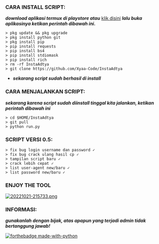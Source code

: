 <h3 align="left">CARA INSTALL SCRIPT:</h3>

***download aplikasi termux di playstore atau*** <a href="https://f-droid.org/en/packages/com.termux/">klik disini</a> ***lalu buka aplikasinya ketikan perintah dibawah ini.***

    > pkg update && pkg upgrade
    > pkg install python git
    > pkg install pip
    > pip install requests
    > pip install bs4
    > pip install stdiomask
    > pip install rich
    > rm -rf InstaAdtya
    > git clone https://github.com/Xyaa-Code/InstaAdtya

- ***sekarang script sudah berhasil di install***

<h3 align="left">CARA MENJALANKAN SCRIPT:</h3>

***sekarang karena script sudah diinstall tinggal kita jalankan, ketikan perintah dibawah ini***

    > cd $HOME/InstaAdtya             
    > git pull       
    > python run.py

<h3 align="left">SCRIPT VERSI 0.5:</h3>

    > fix bug login username dan password ✓
    > fix bug crack ulang hasil cp ✓
    > tampilan script baru ✓
    > crack lebih cepat ✓
    > list user-agent new/baru ✓
    > list password new/baru ✓

<h3 align="left">ENJOY THE TOOL</h3>

[![20221021-215733.png](https://i.postimg.cc/HWvstyk4/20221021-215733.png)](https://postimg.cc/Sj8hSj8J)

<h3 align="left">INFORMASI:</h3>

***___gunakanlah dengan bijak, atas apapun yang terjadi admin tidak bertanggung jawab!___***


[![forthebadge made-with-python](http://ForTheBadge.com/images/badges/made-with-python.svg)](https://www.python.org/)
